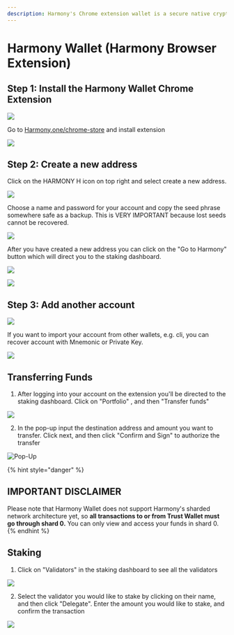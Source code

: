 ```yaml
---
description: Harmony's Chrome extension wallet is a secure native crypto wallet
---
```


# Harmony Wallet \(Harmony Browser Extension\)

## **Step 1: Install the Harmony Wallet Chrome Extension**

![](https://aws1.discourse-cdn.com/standard11/uploads/harmony1/original/1X/c3679db5ae72bc67769900400799ea84a9b71ac4.png)

Go to [Harmony.one/chrome-store](https://chrome.google.com/webstore/detail/harmony/bjaeebonnimhcakeckbnemejhdpngdmd) and install extension 

![](../.gitbook/assets/image%20%28101%29.png)

## **Step 2: Create a new address**

Click on the HARMONY H icon on top right and select create a new address.

![](https://aws1.discourse-cdn.com/standard11/uploads/harmony1/original/1X/cbca5f6293da91cea68fd91d2cd90c805628f1ac.png)

Choose a name and password for your account and copy the seed phrase somewhere safe as a backup. This is VERY IMPORTANT because lost seeds cannot be recovered.

![](../.gitbook/assets/image%20%28135%29.png)

After you have created a new address you can click on the "Go to Harmony" button which will direct you to the staking dashboard.

![](../.gitbook/assets/image%20%2818%29.png)

![](../.gitbook/assets/image%20%2840%29.png)

## **Step 3: Add another account**

![](../.gitbook/assets/image%20%28156%29.png)

If you want to import your account from other wallets, e.g. cli, you can recover account with Mnemonic or Private Key.

![](../.gitbook/assets/image%20%282%29.png)

## Transferring Funds 

1. After logging into your account on the extension you'll be directed to the staking dashboard.  Click on "Portfolio" , and then "Transfer funds"

![](../.gitbook/assets/screen-shot-2020-05-11-at-4.28.52-pm.png)

2. In the pop-up input the destination address and amount you want to transfer. Click next, and then click "Confirm and Sign" to authorize the transfer

![Pop-Up ](../.gitbook/assets/screen-shot-2020-05-11-at-4.36.45-pm.png)

{% hint style="danger" %}
## IMPORTANT DISCLAIMER

Please note that Harmony Wallet does not support Harmony's sharded network architecture yet, so **all transactions to or from Trust Wallet must go through shard 0.** You can only view and access your funds in shard 0.
{% endhint %}

## Staking

1. Click on "Validators" in the staking dashboard to see all the validators 

![](../.gitbook/assets/screen-shot-2020-05-11-at-4.41.22-pm.png)

2. Select the validator you would like to stake by clicking on their name, and then click "Delegate". Enter the amount you would like to stake, and confirm the transaction

![](../.gitbook/assets/screen-shot-2020-05-11-at-4.45.27-pm.png)

